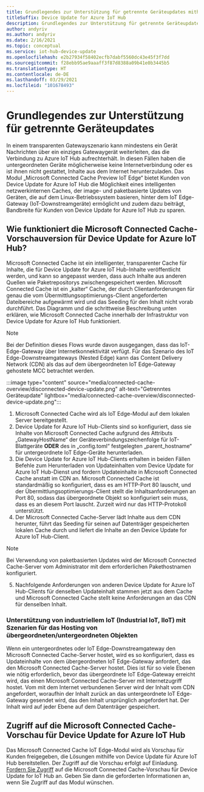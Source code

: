 ```yaml
---
title: Grundlegendes zur Unterstützung für getrennte Geräteupdates mithilfe von Microsoft Connected Cache | Microsoft-Dokumentation
titleSuffix: Device Update for Azure IoT Hub
description: Grundlegendes zur Unterstützung für getrennte Geräteupdates mithilfe von Microsoft Connected Cache
author: andyriv
ms.author: andyriv
ms.date: 2/16/2021
ms.topic: conceptual
ms.service: iot-hub-device-update
ms.openlocfilehash: e2b27934f58402ecfb7dabf5560dc43e45f3f7dd
ms.sourcegitcommit: f28ebb95ae9aaaff3f87d8388a09b41e0b3445b5
ms.translationtype: HT
ms.contentlocale: de-DE
ms.lasthandoff: 03/29/2021
ms.locfileid: "101678493"
---
```

# <a name="understand-support-for-disconnected-device-updates"></a>Grundlegendes zur Unterstützung für getrennte Geräteupdates

In einem transparenten Gatewayszenario kann mindestens ein Gerät Nachrichten über ein einziges Gatewaygerät weiterleiten, das die Verbindung zu Azure IoT Hub aufrechterhält. In diesen Fällen haben die untergeordneten Geräte möglicherweise keine Internetverbindung oder es ist ihnen nicht gestattet, Inhalte aus dem Internet herunterzuladen. Das Modul „Microsoft Connected Cache Preview IoT Edge“ bietet Kunden von Device Update for Azure IoT Hub die Möglichkeit eines intelligenten netzwerkinternen Caches, der image- und paketbasierte Updates von Geräten, die auf dem Linux-Betriebssystem basieren, hinter dem IoT Edge-Gateway (IoT-Downstreamgeräte) ermöglicht und zudem dazu beiträgt, Bandbreite für Kunden von Device Update for Azure IoT Hub zu sparen.

## <a name="how-does-microsoft-connected-cache-preview-for-device-update-for-azure-iot-hub-work"></a>Wie funktioniert die Microsoft Connected Cache-Vorschauversion für Device Update for Azure IoT Hub?

Microsoft Connected Cache ist ein intelligenter, transparenter Cache für Inhalte, die für Device Update for Azure IoT Hub-Inhalte veröffentlicht werden, und kann so angepasst werden, dass auch Inhalte aus anderen Quellen wie Paketrepositorys zwischengespeichert werden. Microsoft Connected Cache ist ein „kalter“ Cache, der durch Clientanforderungen für genau die vom Übermittlungsoptimierungs-Client angeforderten Dateibereiche aufgewärmt wird und das Seeding für den Inhalt nicht vorab durchführt. Das Diagramm und die schrittweise Beschreibung unten erklären, wie Microsoft Connected Cache innerhalb der Infrastruktur von Device Update for Azure IoT Hub funktioniert.

>[!Note]
>Bei der Definition dieses Flows wurde davon ausgegangen, dass das IoT-Edge-Gateway über Internetkonnektivität verfügt. Für das Szenario des IoT Edge-Downstreamgateways (Nested Edge) kann das Content Delivery Network (CDN) als das auf dem übergeordneten IoT Edge-Gateway gehostete MCC betrachtet werden.

  :::image type="content" source="media/connected-cache-overview/disconnected-device-update.png" alt-text="Getrenntes Geräteupdate" lightbox="media/connected-cache-overview/disconnected-device-update.png":::

1. Microsoft Connected Cache wird als IoT Edge-Modul auf dem lokalen Server bereitgestellt.
2. Device Update for Azure IoT Hub-Clients sind so konfiguriert, dass sie Inhalte von Microsoft Connected Cache aufgrund des Attributs „GatewayHostName“ der Geräteverbindungszeichenfolge für IoT-Blattgeräte **ODER** des in „config.toml“ festgelegten „parent_hostname“ für untergeordnete IoT Edge-Geräte herunterladen.
3. Die Device Update for Azure IoT Hub-Clients erhalten in beiden Fällen Befehle zum Herunterladen von Updateinhalten vom Device Update for Azure IoT Hub-Dienst und fordern Updateinhalte in Microsoft Connected Cache anstatt im CDN an. Microsoft Connected Cache ist standardmäßig so konfiguriert, dass es am HTTP-Port 80 lauscht, und der Übermittlungsoptimierungs-Client stellt die Inhaltsanforderungen an Port 80, sodass das übergeordnete Objekt so konfiguriert sein muss, dass es an diesem Port lauscht.  Zurzeit wird nur das HTTP-Protokoll unterstützt.
4. Der Microsoft Connected Cache-Server lädt Inhalte aus dem CDN herunter, führt das Seeding für seinen auf Datenträger gespeicherten lokalen Cache durch und liefert die Inhalte an den Device Update for Azure IoT Hub-Client.
   
>[!Note]
>Bei Verwendung von paketbasierten Updates wird der Microsoft Connected Cache-Server vom Administrator mit dem erforderlichen Pakethostnamen konfiguriert.

5. Nachfolgende Anforderungen von anderen Device Update for Azure IoT Hub-Clients für denselben Updateinhalt stammen jetzt aus dem Cache und Microsoft Connected Cache stellt keine Anforderungen an das CDN für denselben Inhalt.

### <a name="supporting-industrial-iot-iiot-with-parentchild-hosting-scenarios"></a>Unterstützung von industriellem IoT (Industrial IoT, IIoT) mit Szenarien für das Hosting von übergeordneten/untergeordneten Objekten

Wenn ein untergeordnetes oder IoT Edge-Downstreamgateway den Microsoft Connected Cache-Server hostet, wird es so konfiguriert, dass es Updateinhalte von dem übergeordneten IoT Edge-Gateway anfordert, das den Microsoft Connected Cache-Server hostet. Dies ist für so viele Ebenen wie nötig erforderlich, bevor das übergeordnete IoT Edge-Gateway erreicht wird, das einen Microsoft Connected Cache-Server mit Internetzugriff hostet. Vom mit dem Internet verbundenen Server wird der Inhalt vom CDN angefordert, woraufhin der Inhalt zurück an das untergeordnete IoT Edge-Gateway gesendet wird, das den Inhalt ursprünglich angefordert hat. Der Inhalt wird auf jeder Ebene auf dem Datenträger gespeichert.

## <a name="access-to-the-microsoft-connected-cache-preview-for-device-update-for-azure-iot-hub"></a>Zugriff auf die Microsoft Connected Cache-Vorschau für Device Update for Azure IoT Hub

Das Microsoft Connected Cache IoT Edge-Modul wird als Vorschau für Kunden freigegeben, die Lösungen mithilfe von Device Update für Azure IoT Hub bereitstellen. Der Zugriff auf die Vorschau erfolgt auf Einladung. [Fordern Sie Zugriff](https://aka.ms/MCCForDeviceUpdateForIoT) auf die Microsoft Connected Cache-Vorschau für Device Update for IoT Hub an. Geben Sie dann die geforderten Informationen an, wenn Sie Zugriff auf das Modul wünschen.
